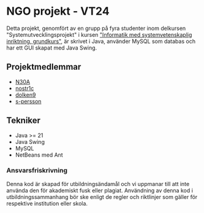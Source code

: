 # NGO projekt - VT24

Detta projekt, genomfört av en grupp på fyra studenter inom delkursen "Systemutvecklingsprojekt" i kursen ["Informatik med systemvetenskaplig inriktning, grundkurs"](https://api.oru.se/oruapi/v1/utbildningsinformation/utbildning/IK100G?typ=kurs&accept=html&revision=6.0&sprak=sv), är skrivet i Java, använder MySQL som databas och har ett GUI skapat med Java Swing.

## Projektmedlemmar

 - [N30A](https://github.com/N30A)
 - [nostr1c](https://github.com/nostr1c)
 - [dolken9](https://github.com/dolken9)
 - [s-persson](https://github.com/s-persson)

## Tekniker

- Java >= 21
- Java Swing
- MySQL
- NetBeans med Ant

### Ansvarsfriskrivning
Denna kod är skapad för utbildningsändamål och vi uppmanar till att inte använda den för akademiskt fusk eller plagiat. Användning av denna kod i utbildningssammanhang bör ske enligt de regler och riktlinjer som gäller för respektive institution eller skola.
